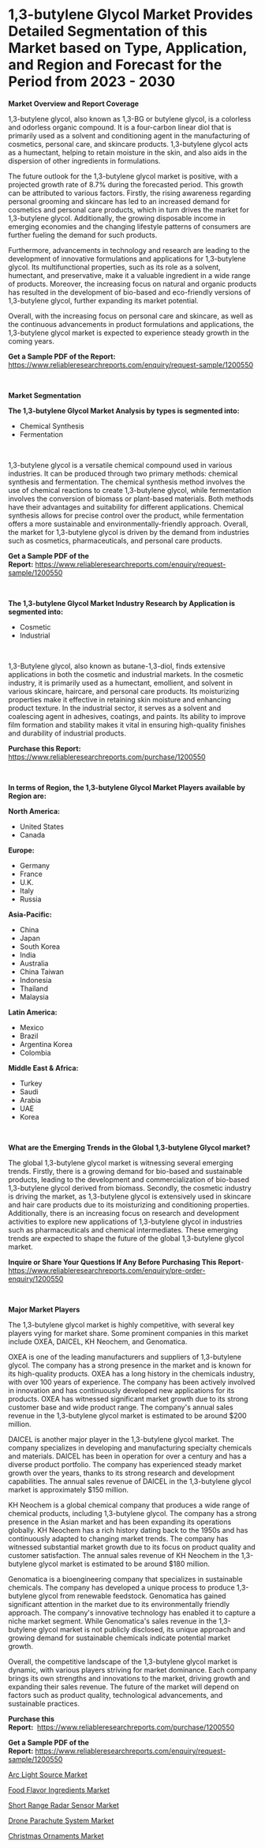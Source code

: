 <p><h1>1,3-butylene Glycol Market Provides Detailed Segmentation of this Market based on Type, Application, and Region and Forecast for the Period from 2023 - 2030</h1></p><p><strong>Market Overview and Report Coverage</strong></p>
<p><p>1,3-butylene glycol, also known as 1,3-BG or butylene glycol, is a colorless and odorless organic compound. It is a four-carbon linear diol that is primarily used as a solvent and conditioning agent in the manufacturing of cosmetics, personal care, and skincare products. 1,3-butylene glycol acts as a humectant, helping to retain moisture in the skin, and also aids in the dispersion of other ingredients in formulations.</p><p>The future outlook for the 1,3-butylene glycol market is positive, with a projected growth rate of 8.7% during the forecasted period. This growth can be attributed to various factors. Firstly, the rising awareness regarding personal grooming and skincare has led to an increased demand for cosmetics and personal care products, which in turn drives the market for 1,3-butylene glycol. Additionally, the growing disposable income in emerging economies and the changing lifestyle patterns of consumers are further fueling the demand for such products.</p><p>Furthermore, advancements in technology and research are leading to the development of innovative formulations and applications for 1,3-butylene glycol. Its multifunctional properties, such as its role as a solvent, humectant, and preservative, make it a valuable ingredient in a wide range of products. Moreover, the increasing focus on natural and organic products has resulted in the development of bio-based and eco-friendly versions of 1,3-butylene glycol, further expanding its market potential.</p><p>Overall, with the increasing focus on personal care and skincare, as well as the continuous advancements in product formulations and applications, the 1,3-butylene glycol market is expected to experience steady growth in the coming years.</p></p>
<p><strong>Get a Sample PDF of the Report:</strong> <a href="https://www.reliableresearchreports.com/enquiry/request-sample/1200550">https://www.reliableresearchreports.com/enquiry/request-sample/1200550</a></p>
<p>&nbsp;</p>
<p><strong>Market Segmentation</strong></p>
<p><strong>The 1,3-butylene Glycol Market Analysis by types is segmented into:</strong></p>
<p><ul><li>Chemical Synthesis</li><li>Fermentation</li></ul></p>
<p>&nbsp;</p>
<p><p>1,3-butylene glycol is a versatile chemical compound used in various industries. It can be produced through two primary methods: chemical synthesis and fermentation. The chemical synthesis method involves the use of chemical reactions to create 1,3-butylene glycol, while fermentation involves the conversion of biomass or plant-based materials. Both methods have their advantages and suitability for different applications. Chemical synthesis allows for precise control over the product, while fermentation offers a more sustainable and environmentally-friendly approach. Overall, the market for 1,3-butylene glycol is driven by the demand from industries such as cosmetics, pharmaceuticals, and personal care products.</p></p>
<p><strong>Get a Sample PDF of the Report:</strong>&nbsp;<a href="https://www.reliableresearchreports.com/enquiry/request-sample/1200550">https://www.reliableresearchreports.com/enquiry/request-sample/1200550</a></p>
<p>&nbsp;</p>
<p><strong>The 1,3-butylene Glycol Market Industry Research by Application is segmented into:</strong></p>
<p><ul><li>Cosmetic</li><li>Industrial</li></ul></p>
<p>&nbsp;</p>
<p><p>1,3-Butylene glycol, also known as butane-1,3-diol, finds extensive applications in both the cosmetic and industrial markets. In the cosmetic industry, it is primarily used as a humectant, emollient, and solvent in various skincare, haircare, and personal care products. Its moisturizing properties make it effective in retaining skin moisture and enhancing product texture. In the industrial sector, it serves as a solvent and coalescing agent in adhesives, coatings, and paints. Its ability to improve film formation and stability makes it vital in ensuring high-quality finishes and durability of industrial products.</p></p>
<p><strong>Purchase this Report:</strong>&nbsp; <a href="https://www.reliableresearchreports.com/purchase/1200550">https://www.reliableresearchreports.com/purchase/1200550</a></p>
<p>&nbsp;</p>
<p><strong>In terms of Region, the 1,3-butylene Glycol Market Players available by Region are:</strong></p>
<p>
    <p> <strong> North America: </strong>
        <ul>
            <li>United States</li>
            <li>Canada</li>
        </ul>
        </p> 
    <p> <strong> Europe: </strong>
        <ul>
            <li>Germany</li>
            <li>France</li>
            <li>U.K.</li>
            <li>Italy</li>
            <li>Russia</li>
        </ul>
        </p> 
    <p> <strong> Asia-Pacific: </strong>
        <ul>
            <li>China</li>
            <li>Japan</li>
            <li>South Korea</li>
            <li>India</li>
            <li>Australia</li>
            <li>China Taiwan</li>
            <li>Indonesia</li>
            <li>Thailand</li>
            <li>Malaysia</li>
        </ul>
        </p> 
    <p> <strong> Latin America: </strong>
        <ul>
            <li>Mexico</li>
            <li>Brazil</li>
            <li>Argentina Korea</li>
            <li>Colombia</li>
        </ul>
        </p> 
    <p> <strong> Middle East & Africa: </strong>
        <ul>
            <li>Turkey</li>
            <li>Saudi</li>
            <li>Arabia</li>
            <li>UAE</li>
            <li>Korea</li>
        </ul>
    </p>
    </p>
<p>&nbsp;</p>
<p><strong>What are the Emerging Trends in the Global 1,3-butylene Glycol market?</strong></p>
<p><p>The global 1,3-butylene glycol market is witnessing several emerging trends. Firstly, there is a growing demand for bio-based and sustainable products, leading to the development and commercialization of bio-based 1,3-butylene glycol derived from biomass. Secondly, the cosmetic industry is driving the market, as 1,3-butylene glycol is extensively used in skincare and hair care products due to its moisturizing and conditioning properties. Additionally, there is an increasing focus on research and development activities to explore new applications of 1,3-butylene glycol in industries such as pharmaceuticals and chemical intermediates. These emerging trends are expected to shape the future of the global 1,3-butylene glycol market.</p></p>
<p><strong>Inquire or Share Your Questions If Any Before Purchasing This Report</strong>- <a href="https://www.reliableresearchreports.com/enquiry/pre-order-enquiry/1200550">https://www.reliableresearchreports.com/enquiry/pre-order-enquiry/1200550</a></p>
<p>&nbsp;</p>
<p><strong>Major Market Players</strong></p>
<p><p>The 1,3-butylene glycol market is highly competitive, with several key players vying for market share. Some prominent companies in this market include OXEA, DAICEL, KH Neochem, and Genomatica.</p><p>OXEA is one of the leading manufacturers and suppliers of 1,3-butylene glycol. The company has a strong presence in the market and is known for its high-quality products. OXEA has a long history in the chemicals industry, with over 100 years of experience. The company has been actively involved in innovation and has continuously developed new applications for its products. OXEA has witnessed significant market growth due to its strong customer base and wide product range. The company's annual sales revenue in the 1,3-butylene glycol market is estimated to be around $200 million.</p><p>DAICEL is another major player in the 1,3-butylene glycol market. The company specializes in developing and manufacturing specialty chemicals and materials. DAICEL has been in operation for over a century and has a diverse product portfolio. The company has experienced steady market growth over the years, thanks to its strong research and development capabilities. The annual sales revenue of DAICEL in the 1,3-butylene glycol market is approximately $150 million.</p><p>KH Neochem is a global chemical company that produces a wide range of chemical products, including 1,3-butylene glycol. The company has a strong presence in the Asian market and has been expanding its operations globally. KH Neochem has a rich history dating back to the 1950s and has continuously adapted to changing market trends. The company has witnessed substantial market growth due to its focus on product quality and customer satisfaction. The annual sales revenue of KH Neochem in the 1,3-butylene glycol market is estimated to be around $180 million.</p><p>Genomatica is a bioengineering company that specializes in sustainable chemicals. The company has developed a unique process to produce 1,3-butylene glycol from renewable feedstock. Genomatica has gained significant attention in the market due to its environmentally friendly approach. The company's innovative technology has enabled it to capture a niche market segment. While Genomatica's sales revenue in the 1,3-butylene glycol market is not publicly disclosed, its unique approach and growing demand for sustainable chemicals indicate potential market growth.</p><p>Overall, the competitive landscape of the 1,3-butylene glycol market is dynamic, with various players striving for market dominance. Each company brings its own strengths and innovations to the market, driving growth and expanding their sales revenue. The future of the market will depend on factors such as product quality, technological advancements, and sustainable practices.</p></p>
<p><strong>Purchase this Report:</strong>&nbsp;&nbsp;<a href="https://www.reliableresearchreports.com/purchase/1200550">https://www.reliableresearchreports.com/purchase/1200550</a></p>
<p></p>
<p><strong>Get a Sample PDF of the Report:</strong>&nbsp;<a href="https://www.reliableresearchreports.com/enquiry/request-sample/1200550">https://www.reliableresearchreports.com/enquiry/request-sample/1200550</a></p>
<p><p><a href="https://www.linkedin.com/pulse/arc-light-source-market-share-amp-new-trends-analysis-emc5e/">Arc Light Source Market</a></p><p><a href="https://medium.com/@winonaboehm2023/food-flavor-ingredients-market-size-growth-forecast-2023-2030-08bb4820ccbd">Food Flavor Ingredients Market</a></p><p><a href="https://www.linkedin.com/pulse/short-range-radar-sensor-market-insights-players-forecast-tbxtc/">Short Range Radar Sensor Market</a></p><p><a href="https://www.linkedin.com/pulse/drone-parachute-system-market-size-share-global-analysis-uuahc/">Drone Parachute System Market</a></p><p><a href="https://medium.com/@loretadervishi2013/christmas-ornaments-market-size-growth-forecast-2023-2030-e925f38d69f1">Christmas Ornaments Market</a></p></p>